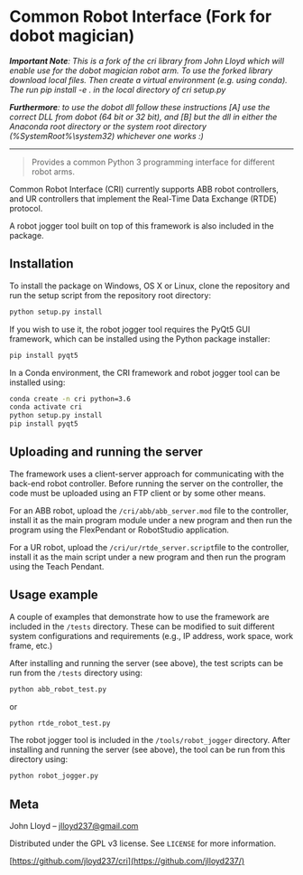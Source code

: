 # Common Robot Interface (Fork for dobot magician)

***Important Note**: This is a fork of the cri library from John Lloyd which will enable use for the dobot magician robot arm. To use the forked library download local files. Then create a virtual environment (e.g. using conda). The run pip install -e . in the local directory of cri setup.py*

***Furthermore**: to use the dobot dll follow these instructions [A] use the correct DLL from dobot (64 bit or 32 bit), and [B] but the dll in either the Anaconda root directory or the system root directory (%SystemRoot%\system32) whichever one works :)*

---

>Provides a common Python 3 programming interface for different robot arms.

Common Robot Interface (CRI) currently supports ABB robot controllers, and UR controllers that implement the Real-Time Data Exchange (RTDE) protocol.

A robot jogger tool built on top of this framework is also included in the package.

## Installation

To install the package on Windows, OS X or Linux, clone the repository and run the setup script from the repository root directory:

```sh
python setup.py install
```
If you wish to use it, the robot jogger tool requires the PyQt5 GUI framework, which can be installed using the Python package installer:
```sh
pip install pyqt5
```
In a Conda environment, the CRI framework and robot jogger tool can be installed using:
```sh
conda create -n cri python=3.6
conda activate cri
python setup.py install
pip install pyqt5
```

## Uploading and running the server

The framework uses a client-server approach for communicating with the back-end robot controller.  Before running the server on the controller, the code must be uploaded using an FTP client or by some other means.

For an ABB robot, upload the `/cri/abb/abb_server.mod` file to the controller, install it as the main program module under a new program and then run the program using the FlexPendant or RobotStudio application.

For a UR robot, upload the `/cri/ur/rtde_server.script`file to the controller, install it as the main script under a new program and then run the program using the Teach Pendant.

## Usage example

A couple of examples that demonstrate how to use the framework are included in the `/tests` directory.  These can be modified to suit different system configurations and requirements (e.g., IP address, work space, work frame, etc.)

After installing and running the server (see above), the test scripts can be run from the `/tests` directory using:

```sh
python abb_robot_test.py
```
or
```sh
python rtde_robot_test.py
```
The robot jogger tool is included in the `/tools/robot_jogger` directory.  After installing and running the server (see above), the tool can be run from this directory using:
```sh
python robot_jogger.py
```

## Meta

John Lloyd – jlloyd237@gmail.com

Distributed under the GPL v3 license. See ``LICENSE`` for more information.

[https://github.com/jloyd237/cri](https://github.com/jlloyd237/)
